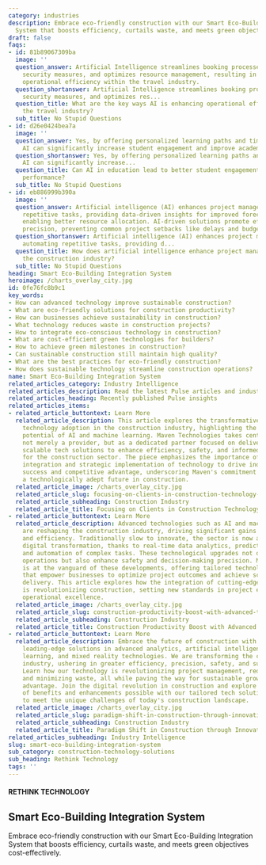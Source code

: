 ```yaml
---
category: industries
description: Embrace eco-friendly construction with our Smart Eco-Building Integration
  System that boosts efficiency, curtails waste, and meets green objectives cost-effectively.
draft: false
faqs:
- id: 81b89067309ba
  image: ''
  question_answer: Artificial Intelligence streamlines booking processes, improves
    security measures, and optimizes resource management, resulting in heightened
    operational efficiency within the travel industry.
  question_shortanswer: Artificial Intelligence streamlines booking processes, improves
    security measures, and optimizes res...
  question_title: What are the key ways AI is enhancing operational efficiency in
    the travel industry?
  sub_title: No Stupid Questions
- id: d26e0424bea7a
  image: ''
  question_answer: Yes, by offering personalized learning paths and timely interventions,
    AI can significantly increase student engagement and improve academic outcomes.
  question_shortanswer: Yes, by offering personalized learning paths and timely interventions,
    AI can significantly increase...
  question_title: Can AI in education lead to better student engagement and academic
    performance?
  sub_title: No Stupid Questions
- id: eb886999b390a
  image: ''
  question_answer: Artificial intelligence (AI) enhances project management by automating
    repetitive tasks, providing data-driven insights for improved forecasting, and
    enabling better resource allocation. AI-driven solutions promote efficiency and
    precision, preventing common project setbacks like delays and budget overruns.
  question_shortanswer: Artificial intelligence (AI) enhances project management by
    automating repetitive tasks, providing d...
  question_title: How does artificial intelligence enhance project management within
    the construction industry?
  sub_title: No Stupid Questions
heading: Smart Eco-Building Integration System
heroimage: /charts_overlay_city.jpg
id: 0fe76fc8b9c1
key_words:
- How can advanced technology improve sustainable construction?
- What are eco-friendly solutions for construction productivity?
- How can businesses achieve sustainability in construction?
- What technology reduces waste in construction projects?
- How to integrate eco-conscious technology in construction?
- What are cost-efficient green technologies for builders?
- How to achieve green milestones in construction?
- Can sustainable construction still maintain high quality?
- What are the best practices for eco-friendly construction?
- How does sustainable technology streamline construction operations?
name: Smart Eco-Building Integration System
related_articles_category: Industry Intelligence
related_articles_description: Read the latest Pulse articles and industry insights.
related_articles_heading: Recently published Pulse insights
related_articles_items:
- related_article_buttontext: Learn More
  related_article_description: This article explores the transformative impact of
    technology adoption in the construction industry, highlighting the significant
    potential of AI and machine learning. Maven Technologies takes center stage as
    not merely a provider, but as a dedicated partner focused on delivering tailored,
    scalable tech solutions to enhance efficiency, safety, and informed decision-making
    for the construction sector. The piece emphasizes the importance of collaborative
    integration and strategic implementation of technology to drive industry-wide
    success and competitive advantage, underscoring Maven's commitment to pioneering
    a technologically adept future in construction.
  related_article_image: /charts_overlay_city.jpg
  related_article_slug: focusing-on-clients-in-construction-technology-integration
  related_article_subheading: Construction Industry
  related_article_title: Focusing on Clients in Construction Technology Integration
- related_article_buttontext: Learn More
  related_article_description: Advanced technologies such as AI and machine learning
    are reshaping the construction industry, driving significant gains in productivity
    and efficiency. Traditionally slow to innovate, the sector is now a hotbed for
    digital transformation, thanks to real-time data analytics, predictive modeling,
    and automation of complex tasks. These technological upgrades not only streamline
    operations but also enhance safety and decision-making precision. Maven Technologies
    is at the vanguard of these developments, offering tailored technology integrations
    that empower businesses to optimize project outcomes and achieve scalable value
    delivery. This article explores how the integration of cutting-edge solutions
    is revolutionizing construction, setting new standards in project execution and
    operational excellence.
  related_article_image: /charts_overlay_city.jpg
  related_article_slug: construction-productivity-boost-with-advanced-technologies
  related_article_subheading: Construction Industry
  related_article_title: Construction Productivity Boost with Advanced Technologies
- related_article_buttontext: Learn More
  related_article_description: Embrace the future of construction with Maven Technologies'
    leading-edge solutions in advanced analytics, artificial intelligence, machine
    learning, and mixed reality technologies. We are transforming the construction
    industry, ushering in greater efficiency, precision, safety, and sustainability.
    Learn how our technology is revolutionizing project management, reducing costs,
    and minimizing waste, all while paving the way for sustainable growth and competitive
    advantage. Join the digital revolution in construction and explore the plethora
    of benefits and enhancements possible with our tailored tech solutions, designed
    to meet the unique challenges of today's construction landscape.
  related_article_image: /charts_overlay_city.jpg
  related_article_slug: paradigm-shift-in-construction-through-innovative-tech
  related_article_subheading: Construction Industry
  related_article_title: Paradigm Shift in Construction through Innovative Tech
related_articles_subheading: Industry Intelligence
slug: smart-eco-building-integration-system
sub_category: construction-technology-solutions
sub_heading: Rethink Technology
tags: ''
---
```


#### RETHINK TECHNOLOGY
## Smart Eco-Building Integration System
Embrace eco-friendly construction with our Smart Eco-Building Integration System that boosts efficiency, curtails waste, and meets green objectives cost-effectively.